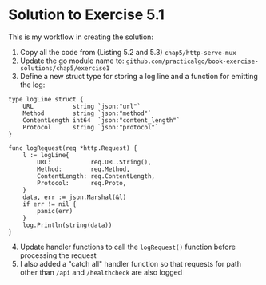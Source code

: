 # Solution to Exercise 5.1

This is my workflow in creating the solution:

1. Copy all the code from (Listing 5.2 and 5.3) `chap5/http-serve-mux`
2. Update the go module name to: `github.com/practicalgo/book-exercise-solutions/chap5/exercise1`
3. Define a new struct type for storing a log line and a function for emitting the log:

```
type logLine struct {
	URL           string `json:"url"`
	Method        string `json:"method"`
	ContentLength int64  `json:"content_length"`
	Protocol      string `json:"protocol"`
}

func logRequest(req *http.Request) {
	l := logLine{
		URL:           req.URL.String(),
		Method:        req.Method,
		ContentLength: req.ContentLength,
		Protocol:      req.Proto,
	}
	data, err := json.Marshal(&l)
	if err != nil {
		panic(err)
	}
	log.Println(string(data))
}
```

4. Update handler functions to call the `logRequest()` function before processing the request
5. I also added a "catch all" handler function so that requests for path other than `/api` 
   and `/healthcheck` are also logged